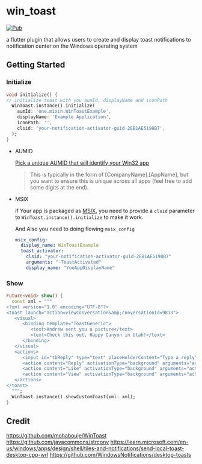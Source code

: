 # win_toast

[![Pub](https://img.shields.io/pub/v/win_toast.svg)](https://pub.dev/packages/win_toast)

a flutter plugin that allows users to create and display toast notifications to notification center on the Windows operating system

## Getting Started

### Initialize

```dart
void initialize() {
// initialize toast with you aumId, displayName and iconPath
  WinToast.instance().initialize(
    aumId: 'one.mixin.WinToastExample',
    displayName: 'Example Application',
    iconPath: '',
    clsid: 'your-notification-activator-guid-2EB1AE5198B7',
  );
}
```
   * AUMID
        
      [Pick a unique AUMID that will identify your Win32 app](https://docs.microsoft.com/en-us/windows/apps/design/shell/tiles-and-notifications/send-local-toast-desktop-cpp-wrl#classic-win32)

      > This is typically in the form of [CompanyName].[AppName], but you want to ensure this is unique across all apps (feel free to add some digits at the end).
   
   * MSIX

     if Your app is packaged as [MSIX](https://pub.dev/packages/msix), you need to provide a `clsid` parameter to `WinToast.instance().initialize` to make it work.
     
     And Also you need to doing flowing `msix_config`
     
     ```yaml
     msix_config:
       display_name: WinToastExample
       toast_activator:
         clsid: "your-notification-activator-guid-2EB1AE5198B7"
         arguments: "-ToastActivated"
         display_name: "YouAppDisplayName"
     ```

### Show

```dart
Future<void> show() {
  const xml = """
<?xml version="1.0" encoding="UTF-8"?>
<toast launch="action=viewConversation&amp;conversationId=9813">
   <visual>
      <binding template="ToastGeneric">
         <text>Andrew sent you a picture</text>
         <text>Check this out, Happy Canyon in Utah!</text>
      </binding>
   </visual>
   <actions>
      <input id="tbReply" type="text" placeHolderContent="Type a reply" />
      <action content="Reply" activationType="background" arguments="action=reply&amp;conversationId=9813" />
      <action content="Like" activationType="background" arguments="action=like&amp;conversationId=9813" />
      <action content="View" activationType="background" arguments="action=viewImage&amp;imageUrl=https://picsum.photos/364/202?image=883" />
   </actions>
</toast>
  """;
  WinToast.instance().showCustomToast(xml: xml);
}

```

## Credit

https://github.com/mohabouje/WinToast
https://github.com/javacommons/strconv
https://learn.microsoft.com/en-us/windows/apps/design/shell/tiles-and-notifications/send-local-toast-desktop-cpp-wrl
https://github.com/WindowsNotifications/desktop-toasts
